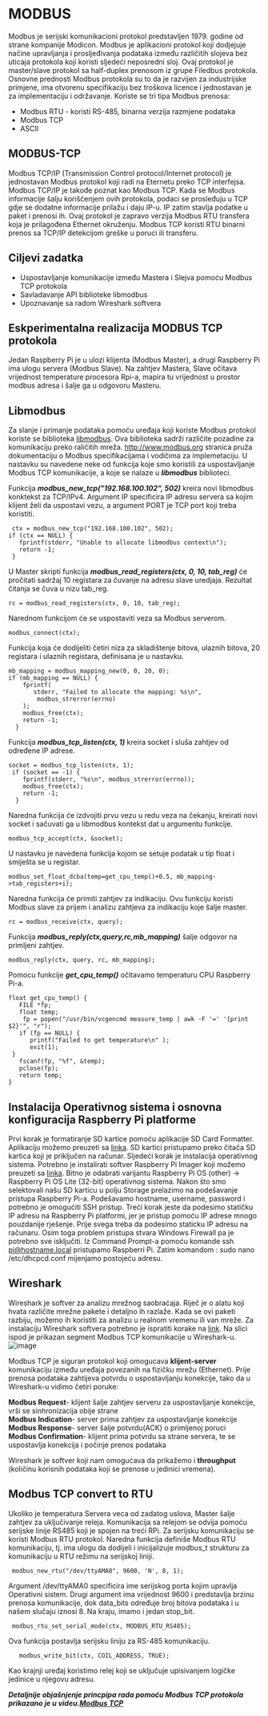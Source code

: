 
# MODBUS

Modbus je serijski komunikacioni protokol predstavljen 1979. godine od strane kompanije Modicon.
Modbus je aplikacioni protokol koji dodjejuje načine upravljanja i prosljeđivanja podataka između različitih slojeva bez uticaja protokola koji koristi sljedeći neposredni sloj.
Ovaj protokol je master/slave protokol sa half-duplex prenosom iz grupe Filedbus protokola.
Osnovne prednosti Modbus protokola su to da je razvijen za industrijske primjene, ima otvorenu specifikaciju bez troškova licence i jednostavan je za implementaciju i održavanje.
Koriste se tri tipa Modbus prenosa:
- Modbus RTU - koristi RS-485, binarna verzija razmjene podataka
- Modbus TCP
- ASCII

## MODBUS-TCP

Modbus TCP/IP (Transmission Control protocol/Internet protocol) je jednostavan Modbus protokol koji radi na Eternetu preko TCP interfejsa.
Modbus TCP/IP je takođe poznat kao Modbus TCP.
Kada se Modbus informacije šalju korišćenjem ovih protokola, podaci se prosleđuju u TCP gdje se dodatne informacije prilažu i daju IP-u. IP zatim stavlja podatke u paket i prenosi ih.
Ovaj protokol je zapravo verzija Modbus RTU transfera koja je prilagođena Ethernet okruženju.
Modbus TCP koristi RTU binarni prenos sa TCP/IP detekcijom greške u poruci ili transferu.

## Ciljevi zadatka

 - Uspostavljanje komunikacije između Mastera i Slejva pomoću Modbus TCP protokola
 - Savladavanje API biblioteke libmodbus 
 - Upoznavanje sa radom Wireshark softvera



## Eskperimentalna realizacija MODBUS TCP protokola 

Jedan Raspberry Pi je u ulozi klijenta (Modbus Master), a drugi Raspberry Pi ima ulogu servera (Modbus Slave). Na zahtjev Mastera, Slave očitava vrijednost temperature procesora Rpi-a, mapira tu vrijednost u prostor modbus adresa i šalje ga u odgovoru Masteru.   


## Libmodbus 

Za slanje i primanje podataka pomoću uređaja koji koriste Modbus protokol koriste se biblioteka [libmodbus](https://libmodbus.org/).
Ova biblioteka sadrži različite pozadine za komunikaciju preko raličitih mreža.
http://www.modbus.org stranica pruža dokumentaciju o Modbus specifikacijama i vodičima za implemetaciju.
U nastavku su navedene neke od funkcija koje smo koristili za uspostavljanje Modbus TCP komunikacije, a koje se nalaze u ***libmodbus*** biblioteci.

Funkcija ***modbus_new_tcp("192.168.100.102", 502)*** kreira novi libmodbus konktekst za TCP/IPv4.
Argument IP specificira IP adresu servera sa kojim klijent želi da uspostavi vezu, a argument PORT je TCP port koji treba koristiti.
```
 ctx = modbus_new_tcp("192.168.100.102", 502);  
if (ctx == NULL) {
   fprintf(stderr, "Unable to allocate libmodbus context\n");
   return -1;
 } 
 ```
U Master skripti funkcija ***modbus_read_registers(ctx, 0, 10, tab_reg)*** će pročitati sadržaj 10 registara za čuvanje na adresu slave uredjaja.
Rezultat čitanja se čuva u nizu tab_reg.
```
rc = modbus_read_registers(ctx, 0, 10, tab_reg); 
```
Narednom funkcijom će se uspostaviti veza sa Modbus serverom.
```
modbus_connect(ctx); 
```
Funkcija koja će dodijeliti četiri niza za skladištenje bitova, ulaznih bitova, 20 registara i ulaznih registara, definisana je u nastavku.
```
mb_mapping = modbus_mapping_new(0, 0, 20, 0); 
if (mb_mapping == NULL) {
    fprintf(
       stderr, "Failed to allocate the mapping: %s\n",
        modbus_strerror(errno)
    );
    modbus_free(ctx);
    return -1;
  }
```
Funkcija ***modbus_tcp_listen(ctx, 1)*** kreira socket i sluša zahtjev od određene IP adrese.
```
socket = modbus_tcp_listen(ctx, 1); 
 if (socket == -1) {
    fprintf(stderr, "%s\n", modbus_strerror(errno));
    modbus_free(ctx);
    return -1;
  }
```
Naredna funkcija će izdvojiti prvu vezu u redu veza na čekanju, kreirati novi socket i sačuvati ga u libmodbus kontekst dat u argumentu funkcije.
```
modbus_tcp_accept(ctx, &socket);
```
U nastavku je navedena funkcija kojom se setuje podatak u tip float i smiješta se u registar.
```
modbus_set_float_dcba(temp=get_cpu_temp()+0.5, mb_mapping->tab_registers+i);
```
Naredna funkcija će primiti zahtjev za indikaciju.
Ovu funkciju koristi Modbus slave za prijem i analizu zahtjeva za indikaciju koje šalje master.
```
rc = modbus_receive(ctx, query); 
```
Funkcija ***modbus_reply(ctx,query,rc,mb_mapping)*** šalje odgovor na primljeni zahtjev.
```
modbus_reply(ctx, query, rc, mb_mapping);
```

Pomocu funkcije ***get_cpu_temp()*** očitavamo temperaturu CPU Raspberry Pi-a. 
```
float get_cpu_temp() {
   FILE *fp;
   float temp;
    fp = popen("/usr/bin/vcgencmd measure_temp | awk -F '=' '{print $2}'", "r");
   if (fp == NULL) {
      printf("Failed to get temperature\n" );
      exit(1);
 }
   fscanf(fp, "%f", &temp);
   pclose(fp);
   return temp;
}
```

## Instalacija Operativnog sistema i osnovna konfiguracija Raspberry Pi platforme
Prvi korak je formatiranje SD kartice pomoću aplikacije SD Card Formatter. Aplikaciju možemo preuzeti sa [linka](https://www.sdcard.org/downloads/formatter/sd-memory-card-formatter-for-windows-download/). SD kartici pristupamo preko čitača SD kartica koji je priključen na računar. 
Sljedeći korak je instalacija operativnog sistema. Potrebno je instalirati softver Raspberry Pi Imager koji možemo preuzeti sa [linka](https://www.raspberrypi.com/software/). Bitno je odabrati varijantu Raspberry Pi OS (other) -> Raspberry Pi OS Lite (32-bit) operativnog sistema. Nakon što smo selektovali našu SD karticu u polju Storage prelazimo na podešavanje pristupa Raspberry Pi-a. Podešavamo hostname, username, password i potrebno je omogućiti SSH pristup. 
Treći korak jeste da podesimo statičku IP adresu na Raspberry Pi platformi, jer je pristup pomoću IP adrese mnogo pouzdanije rješenje. Prije svega treba da podesimo staticku IP adresu na računaru. Osim toga problem pristupa stvara Windows Firewall pa je potrebno sve isključiti. Iz Command Prompt-a pomoću komande ssh pi@hostname.local pristupamo Raspberri Pi. Zatim komandom : sudo nano /etc/dhcpcd.conf mijenjamo postojeću adresu.

## Wireshark

Wireshark je softver za analizu mrežnog saobraćaja. Riječ je o alatu koji hvata različite mrežne pakete i detaljno ih razlaže. Kada se ovi paketi razbiju, možemo ih koristiti za analizu u realnom vremenu ili van mreže.
Za instalaciju Wireshark softvera potrebno je ispratiti korake na [link](https://www.geeksforgeeks.org/how-to-install-and-use-wireshark-on-ubuntu-linux/).
Na slici ispod je prikazan segment Modbus TCP komunikacije u Wireshark-u.
![image](https://user-images.githubusercontent.com/127748379/228214315-6a60780d-274e-45c9-83d3-5aa5ef63a6a2.png)

Modbus TCP je siguran protokol koji omogucava **klijent-server** komunikaciju između uređaja povezanih na fizičku mrežu (Ethernet). Prije prenosa podataka zahtijeva potvrdu o uspostavljanju konekcije, tako da u Wireshark-u vidimo četiri poruke:

 **Modbus Request**- klijent šalje zahtjev serveru za uspostavljanje konekcije, vrši se sinhronizacija obije strane\
 **Modbus Indication**- server prima zahtjev za uspostavljanje konekcije \
 **Modbus Response**- server šalje potvrdu(ACK) o primljenoj poruci \
 **Modbus Confirmation**- klijent prima potvrdu sa strane servera, te se uspostavlja konekcija i počinje prenos podataka
 
  Wireshark je softver koji nam omogućava da prikažemo i **throughput** (količinu korisnih podataka koji se prenose u jedinici vremena).
  
  
  ## Modbus TCP convert to RTU 
  
  Ukoliko je temperatura Servera veca od zadatog uslova, Master šalje zahtjev za uključivanje releja.
  Komunikacija sa relejom se odvija pomoću serijske linije RS485 koji je spojen na treći RPi. 
  Za serijsku komunikaciju se koristi Modbus RTU protokol.
  Naredna funkcija definiše Modbus RTU komunikaciju, tj. ima ulogu da dodijeli i inicijalizuje modbus_t strukturu za komunikaciju u RTU režimu na serijskoj liniji.
   ```
    modbus_new_rtu("/dev/ttyAMA0", 9600, 'N', 8, 1);
  ```
  Argument /dev/ttyAMA0 specificira ime serijskog porta kojim upravlja Operativni sistem.
  Drugi argument ima vrijednost 9600 i predstavlja brzinu prenosa komunikacije, dok data_bits određuje broj bitova podataka i u našem slučaju iznosi 8.
  Na kraju, imamo i jedan stop_bit.
  
   ```
    modbus_rtu_set_serial_mode(ctx, MODBUS_RTU_RS485);
 ```
  Ova funkcija postavlja serijsku liniju za RS-485 komunikaciju.
  
  ``` 
     modbus_write_bit(ctx, COIL_ADDRESS, TRUE); 
  ```
Kao krajnji uređaj koristimo relej koji se uključuje upisivanjem logičke jedinice u njegovu adresu.

***Detaljnije objašnjenje princpipa rada pomoću Modbus TCP protokola prikazano je u videu.[Modbus TCP](https://youtu.be/uY2jOmN6ZY0)***

